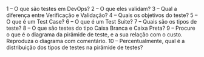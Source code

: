 1 – O que são testes em DevOps?
2 – O que eles validam?
3 – Qual a diferença entre Verificação e Validação?
4 – Quais os objetivos do teste?
5 – O que é um Test Case?
6 – O que é um Test Suite?
7 – Quais são os tipos de teste?
8 – O que são testes do tipo Caixa Branca e Caixa Preta?
9 – Procure o que é o diagrama da pirâmide de teste, e a sua relação com o
custo. Reproduza o diagrama com comentário.
10 – Percentualmente, qual é a distribuição dos tipos de testes na pirâmide
de testes? 
